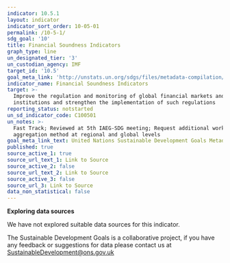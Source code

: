 ```yaml
---
indicator: 10.5.1
layout: indicator
indicator_sort_order: 10-05-01
permalink: /10-5-1/
sdg_goal: '10'
title: Financial Soundness Indicators
graph_type: line
un_designated_tier: '3'
un_custodian_agency: IMF
target_id: '10.5'
goal_meta_link: 'http://unstats.un.org/sdgs/files/metadata-compilation/Metadata-Goal-10.pdf'
indicator_name: Financial Soundness Indicators
target: >-
  Improve the regulation and monitoring of global financial markets and
  institutions and strengthen the implementation of such regulations
reporting_status: notstarted
un_sd_indicator_code: C100501
un_notes: >-
  Fast Track; Reviewed at 5th IAEG-SDG meeting; Request additional work on
  aggregation method at regional and global levels
goal_meta_link_text: United Nations Sustainable Development Goals Metadata (pdf 564kB)
published: true
source_active_1: true
source_url_text_1: Link to Source
source_active_2: false
source_url_text_2: Link to Source
source_active_3: false
source_url_3: Link to Source
data_non_statistical: false
---
```

**Exploring data sources**

We have not explored suitable data sources for this indicator. 

The Sustainable Development Goals is a collaborative project, if you have any feedback or suggestions for data please contact us at <SustainableDevelopment@ons.gov.uk>
